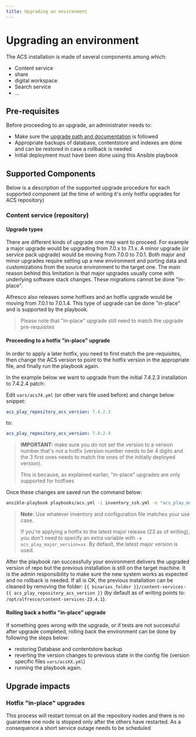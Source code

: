 ```yaml
---
title: Upgrading an environment
---
```


# Upgrading an environment

The ACS installation is made of several components among which:

- Content service
- share
- digital workspace
- Search service
- ...

## Pre-requisites

Before proceeding to an upgrade, an administrator needs to:

- Make sure the [upgrade path and documentation][acs-upgrade] is followed
- Appropriate backups of database, contentstore and indexes are done and can be
  restored in case a rollback is needed
- Initial deployment must have been done using this Ansible playbook

## Supported Components

Below is a description of the supported upgrade procedure for each supported
component (at the time of writing it's only hotfix upgrades for ACS repository)

### Content service (repository)

#### Upgrade types

There are different kinds of upgrade one may want to proceed. For example a
major upgrade would be upgrading from 7.0.x to 7.1.x. A minor upgrade (or
service pack upgrade) would be moving from 7.0.0 to 7.0.1. Both major and minor
upgrades require setting up a new environment and porting data and
customizations from the source environment to the target one. The main reason
behind this limitation is that major upgrades usually come with underlying
software stack changes. These migrations cannot be done "in-place".

Alfresco also releases some hotfixes and an hotfix upgrade would be moving from
7.0.1 to 7.0.1.4. This type of upgrade can be done "in-place" and is supported
by the playbook.

> Please note that "in-place" upgrade still need to match the upgrade pre-requisites

#### Proceeding to a hotfix "in-place" upgrade

In order to apply a later hotfix, you need to first match the pre-requisites,
then change the ACS version to point to the hotfix version in the appropriate
file, and finally run the playbook again.

In the example below we want to upgrade from the initial 7.4.2.3 installation to
7.4.2.4 patch:

Edit `vars/acs74.yml` (or other vars file used before) and change below snippet:

```yaml
acs_play_repository_acs_version: 7.4.2.3
```

to:

```yaml
acs_play_repository_acs_version: 7.4.2.4
```

> **IMPORTANT:** make sure you do not set the version to a version number that's not
> a hotfix (version number needs to be 4 digits and the 3 first ones needs to
> match the ones of the initially deployed version).
>
> This is because, as explained earlier, "in-place" upgrades are only supported
> for hotfixes

Once these changes are saved run the command below:

```bash
ansible-playbook playbooks/acs.yml -i inventory_ssh.yml -e "acs_play_major_version=74"
```

> **Note:** Use whatever inventory and configuration file matches your use case.
>
> If you're applying a hotfix to the latest major release (23 as of writing), you
> don't need to specify an extra variable with `-e acs_play_major_version=xx`.
> By default, the latest major version is used.

After the playbook ran successfully your environment delivers the upgraded
version of repo but the previous installation is still on the target machine. It
is the admin responsibility to make sure the new system works as expected and no
rollback is needed. If all is OK, the previous installation can be cleaned by
removing the folder: `{{ binaries_folder }}/content-services-{{
acs_play_repository_acs_version }}` (by default as of writing points to:
`/opt/alfresco/content-services-23.4.1`).

#### Rolling back a hotfix "in-place" upgrade

If something goes wrong with the upgrade, or if tests are not successful after
upgrade completed, rolling back the environment can be done by following the
steps below:

- restoring Database and contentstore backup
- reverting the version changes to previous state in the config file (version
  specific files `vars/acsXX.yml`)
- running the playbook again.

## Upgrade impacts

### Hotfix "in-place" upgrades

This process will restart tomcat on all the repository nodes and there is no
guarantee one node is stopped only after the others have restarted. As a
consequence a short service outage needs to be scheduled

[acs-upgrade]: https://support.hyland.com/r/Alfresco/Alfresco-Content-Services/25.1/Alfresco-Content-Services/Upgrade

